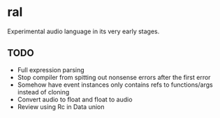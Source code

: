 # ral

Experimental audio language in its very early stages.

## TODO
* Full expression parsing
* Stop compiler from spitting out nonsense errors after the first error
* Somehow have event instances only contains refs to functions/args instead of cloning
* Convert audio to float and float to audio
* Review using Rc<AudioBuffer> in Data union